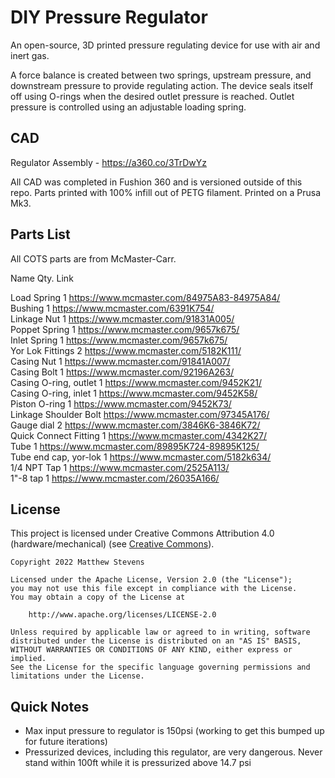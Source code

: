 # DIY Pressure Regulator
An open-source, 3D printed pressure regulating device for use with air and inert gas.

A force balance is created between two springs, upstream pressure, and downstream pressure to provide regulating action. The device seals itself off using O-rings when the desired outlet pressure is reached. Outlet pressure is controlled using an adjustable loading spring.

## CAD
Regulator Assembly -  https://a360.co/3TrDwYz

All CAD was completed in Fushion 360 and is versioned outside of this repo. Parts printed with 100% infill out of PETG filament. Printed on a Prusa Mk3.


## Parts List
All COTS parts are from McMaster-Carr. 

Name	Qty.	Link

Load Spring	1	https://www.mcmaster.com/84975A83-84975A84/	   
Bushing	1	https://www.mcmaster.com/6391K754/	    
Linkage Nut	1	https://www.mcmaster.com/91831A005/	  
Poppet Spring	1	https://www.mcmaster.com/9657k675/	  
Inlet Spring	1	https://www.mcmaster.com/9657k675/	  
Yor Lok Fittings	2	https://www.mcmaster.com/5182K111/	  
Casing Nut	1	https://www.mcmaster.com/91841A007/	  
Casing Bolt	1	https://www.mcmaster.com/92196A263/	  
Casing O-ring, outlet	1	https://www.mcmaster.com/9452K21/	  
Casing O-ring, inlet	1	https://www.mcmaster.com/9452K58/	  
Piston O-ring	1	https://www.mcmaster.com/9452K73/	  
Linkage Shoulder Bolt		https://www.mcmaster.com/97345A176/	   
Gauge dial	2	https://www.mcmaster.com/3846K6-3846K72/	  
Quick Connect Fitting	1	https://www.mcmaster.com/4342K27/	   
Tube	1	https://www.mcmaster.com/89895K724-89895K125/  
Tube end cap, yor-lok	 1	https://www.mcmaster.com/5182k634/  
1/4 NPT Tap 1	https://www.mcmaster.com/2525A113/	  
1"-8 tap	1	https://www.mcmaster.com/26035A166/	  

## License
This project is licensed under Creative Commons Attribution 4.0 (hardware/mechanical) (see [Creative Commons](https://creativecommons.org/licenses/by/4.0/)).

    Copyright 2022 Matthew Stevens
    
    Licensed under the Apache License, Version 2.0 (the "License");
    you may not use this file except in compliance with the License.
    You may obtain a copy of the License at
    
        http://www.apache.org/licenses/LICENSE-2.0
    
    Unless required by applicable law or agreed to in writing, software
    distributed under the License is distributed on an "AS IS" BASIS,
    WITHOUT WARRANTIES OR CONDITIONS OF ANY KIND, either express or implied.
    See the License for the specific language governing permissions and
    limitations under the License.

## Quick Notes
- Max input pressure to regulator is 150psi  (working to get this bumped up for future iterations)
- Pressurized devices, including this regulator, are very dangerous. Never stand within 100ft while it is pressurized above 14.7 psi    
  
